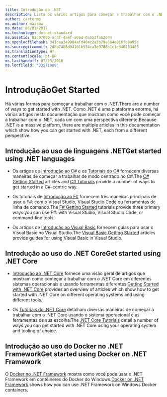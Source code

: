 ```yaml
---
title: Introdução ao .NET
description: Lista os vários artigos para começar a trabalhar com o .NET, de uma perspectiva de linguagem e plataforma.
author: cartermp
ms.author: mairaw
ms.date: 05/01/2017
ms.technology: dotnet-standard
ms.assetid: 81c07080-acdf-4aef-a66d-0ab52fab2c04
ms.openlocfilehash: 341cea349984afd404c2a3b79e864e016fc6a95c
ms.sourcegitcommit: 2d8b7488d94101b534ca3e9780b1c1e840233405
ms.translationtype: HT
ms.contentlocale: pt-BR
ms.lasthandoff: 07/23/2018
ms.locfileid: "33571989"
---
```

# <a name="get-started"></a><span data-ttu-id="35239-103">Introdução</span><span class="sxs-lookup"><span data-stu-id="35239-103">Get Started</span></span>

<span data-ttu-id="35239-104">Há várias formas para começar a trabalhar com o .NET.</span><span class="sxs-lookup"><span data-stu-id="35239-104">There are a number of ways to get started with .NET.</span></span>  <span data-ttu-id="35239-105">Como .NET é uma plataforma enorme, há vários artigos nesta documentação que mostram como você pode começar a trabalhar com o .NET, cada um com uma perspectiva diferente.</span><span class="sxs-lookup"><span data-stu-id="35239-105">Because .NET is a massive platform, there are multiple articles in this documentation which show how you can get started with .NET, each from a different perspective.</span></span>

## <a name="get-started-using-net-languages"></a><span data-ttu-id="35239-106">Introdução ao uso de linguagens .NET</span><span class="sxs-lookup"><span data-stu-id="35239-106">Get started using .NET languages</span></span>

* <span data-ttu-id="35239-107">Os artigos de [Introdução ao C#](../csharp/getting-started/index.md) e os [Tutoriais do C#](../csharp/tutorials/index.md) fornecem diversas maneiras de começar a trabalhar de modo centrado no C#.</span><span class="sxs-lookup"><span data-stu-id="35239-107">The [C# Getting Started](../csharp/getting-started/index.md) articles and [C# Tutorials](../csharp/tutorials/index.md) provide a number of ways to get started in a C#-centric way.</span></span>

* <span data-ttu-id="35239-108">Os tutoriais de [Introdução ao F#](../fsharp/tutorials/getting-started/index.md) fornecem três maneiras principais de usar o F#: com o Visual Studio, Visual Studio Code ou ferramentas de linha de comando.</span><span class="sxs-lookup"><span data-stu-id="35239-108">The [F# Getting Started](../fsharp/tutorials/getting-started/index.md) tutorials provide three primary ways you can use F#: with Visual Studio, Visual Studio Code, or command-line tools.</span></span>

* <span data-ttu-id="35239-109">Os artigos de [Introdução ao Visual Basic](../visual-basic/getting-started/index.md) fornecem guias para usar o Visual Basic no Visual Studio.</span><span class="sxs-lookup"><span data-stu-id="35239-109">The [Visual Basic Getting Started](../visual-basic/getting-started/index.md) articles provide guides for using Visual Basic in Visual Studio.</span></span>

## <a name="get-started-using-net-core"></a><span data-ttu-id="35239-110">Introdução ao uso do .NET Core</span><span class="sxs-lookup"><span data-stu-id="35239-110">Get started using .NET Core</span></span>

* <span data-ttu-id="35239-111">[Introdução ao .NET Core](../core/get-started.md) fornece uma visão geral de artigos que mostram como começar a trabalhar com o .NET Core em diferentes sistemas operacionais e usando ferramentas diferentes.</span><span class="sxs-lookup"><span data-stu-id="35239-111">[Getting Started with .NET Core](../core/get-started.md) provides an overview of articles which show how to get started with .NET Core on different operating systems and using different tools.</span></span>

* <span data-ttu-id="35239-112">Os [Tutoriais do .NET Core](../core/tutorials/index.md) detalham diversas maneiras de começar a trabalhar com o .NET Core usando o sistema operacional e as ferramentas de sua escolha.</span><span class="sxs-lookup"><span data-stu-id="35239-112">The [.NET Core Tutorials](../core/tutorials/index.md) detail a number of ways you can get started with .NET Core using your operating system and tooling of choice.</span></span>

## <a name="get-started-using-docker-on-net-framework"></a><span data-ttu-id="35239-113">Introdução ao uso do Docker no .NET Framework</span><span class="sxs-lookup"><span data-stu-id="35239-113">Get started using Docker on .NET Framework</span></span>

<span data-ttu-id="35239-114">O [Docker no .NET Framework](../framework/docker/index.md) mostra como você pode usar o .NET Framework em contêineres do Docker do Windows.</span><span class="sxs-lookup"><span data-stu-id="35239-114">[Docker on .NET Framework](../framework/docker/index.md) shows how you can use .NET Framework on Windows Docker containers.</span></span>
